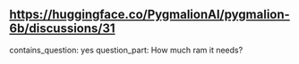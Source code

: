 ## https://huggingface.co/PygmalionAI/pygmalion-6b/discussions/31

contains_question: yes
question_part: How  much ram it needs?